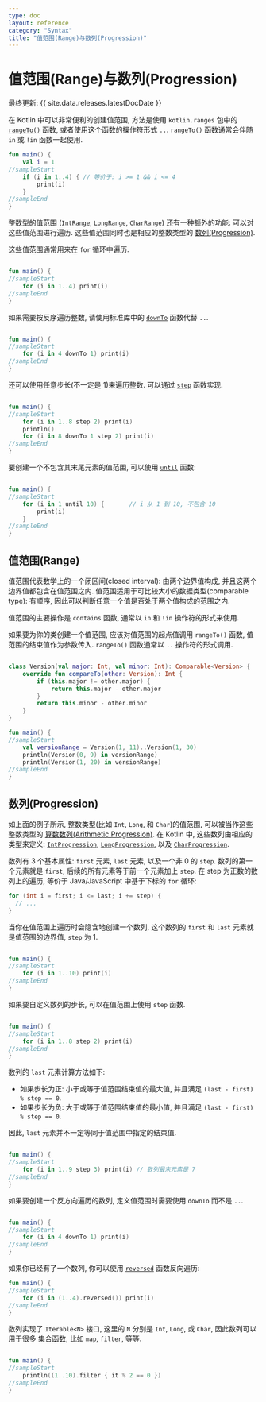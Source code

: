 ```yaml
---
type: doc
layout: reference
category: "Syntax"
title: "值范围(Range)与数列(Progression)"
---
```


# 值范围(Range)与数列(Progression)

最终更新: {{ site.data.releases.latestDocDate }}

在 Kotlin 中可以非常便利的创建值范围, 方法是使用 `kotlin.ranges` 包中的
[`rangeTo()`](https://kotlinlang.org/api/latest/jvm/stdlib/kotlin.ranges/range-to.html)
函数, 或者使用这个函数的操作符形式 `..`.
`rangeTo()` 函数通常会伴随 `in` 或 `!in` 函数一起使用.

<div class="sample" markdown="1" theme="idea">

```kotlin
fun main() {
    val i = 1
//sampleStart
    if (i in 1..4) { // 等价于: i >= 1 && i <= 4
        print(i)
    }
//sampleEnd
}
```
</div>


整数型的值范围
([`IntRange`](https://kotlinlang.org/api/latest/jvm/stdlib/kotlin.ranges/-int-range/index.html),
[`LongRange`](https://kotlinlang.org/api/latest/jvm/stdlib/kotlin.ranges/-long-range/index.html),
[`CharRange`](https://kotlinlang.org/api/latest/jvm/stdlib/kotlin.ranges/-char-range/index.html))
还有一种额外的功能: 可以对这些值范围进行遍历.
这些值范围同时也是相应的整数类型的
[数列(Progression)](https://en.wikipedia.org/wiki/Arithmetic_progression).

这些值范围通常用来在 `for` 循环中遍历.

<div class="sample" markdown="1" theme="idea">

```kotlin

fun main() {
//sampleStart
    for (i in 1..4) print(i)
//sampleEnd
}
```
</div>

如果需要按反序遍历整数, 请使用标准库中的
[`downTo`](https://kotlinlang.org/api/latest/jvm/stdlib/kotlin.ranges/down-to.html)
函数代替 `..`.

<div class="sample" markdown="1" theme="idea">

```kotlin

fun main() {
//sampleStart
    for (i in 4 downTo 1) print(i)
//sampleEnd
}
```
</div>

还可以使用任意步长(不一定是 1)来遍历整数.
可以通过
[`step`](https://kotlinlang.org/api/latest/jvm/stdlib/kotlin.ranges/step.html)
函数实现.

<div class="sample" markdown="1" theme="idea">

```kotlin

fun main() {
//sampleStart
    for (i in 1..8 step 2) print(i)
    println()
    for (i in 8 downTo 1 step 2) print(i)
//sampleEnd
}
```
</div>

要创建一个不包含其末尾元素的值范围, 可以使用
[`until`](https://kotlinlang.org/api/latest/jvm/stdlib/kotlin.ranges/until.html)
函数:

<div class="sample" markdown="1" theme="idea">

```kotlin

fun main() {
//sampleStart
    for (i in 1 until 10) {       // i 从 1 到 10, 不包含 10
        print(i)
    }
//sampleEnd
}
```
</div>

## 值范围(Range)

值范围代表数学上的一个闭区间(closed interval):
由两个边界值构成, 并且这两个边界值都包含在值范围之内.
值范围适用于可比较大小的数据类型(comparable type):
有顺序, 因此可以判断任意一个值是否处于两个值构成的范围之内.

值范围的主要操作是 `contains` 函数, 通常以 `in` 和 `!in` 操作符的形式来使用.

如果要为你的类创建一个值范围, 应该对值范围的起点值调用 `rangeTo()` 函数, 值范围的结束值作为参数传入.
`rangeTo()` 函数通常以 `..` 操作符的形式调用.

<div class="sample" markdown="1" theme="idea">

```kotlin

class Version(val major: Int, val minor: Int): Comparable<Version> {
    override fun compareTo(other: Version): Int {
        if (this.major != other.major) {
            return this.major - other.major
        }
        return this.minor - other.minor
    }
}

fun main() {
//sampleStart
    val versionRange = Version(1, 11)..Version(1, 30)
    println(Version(0, 9) in versionRange)
    println(Version(1, 20) in versionRange)
//sampleEnd
}

```
</div>

## 数列(Progression)

如上面的例子所示, 整数类型(比如 `Int`, `Long`, 和 `Char`)的值范围,
可以被当作这些整数类型的 [算数数列(Arithmetic Progression)](https://en.wikipedia.org/wiki/Arithmetic_progression).
在 Kotlin 中, 这些数列由相应的类型来定义:
[`IntProgression`](https://kotlinlang.org/api/latest/jvm/stdlib/kotlin.ranges/-int-progression/index.html),
[`LongProgression`](https://kotlinlang.org/api/latest/jvm/stdlib/kotlin.ranges/-long-progression/index.html),
以及 [`CharProgression`](https://kotlinlang.org/api/latest/jvm/stdlib/kotlin.ranges/-char-progression/index.html).

数列有 3 个基本属性: `first` 元素, `last` 元素, 以及一个非 0 的 `step`.
数列的第一个元素就是 `first`, 后续的所有元素等于前一个元素加上 `step`.
在 step 为正数的数列上的遍历, 等价于 Java/JavaScript 中基于下标的 `for` 循环:

```java
for (int i = first; i <= last; i += step) {
  // ...
}
```

当你在值范围上遍历时会隐含地创建一个数列,
这个数列的 `first` 和 `last` 元素就是值范围的边界值, `step` 为 1.

<div class="sample" markdown="1" theme="idea">

```kotlin

fun main() {
//sampleStart
    for (i in 1..10) print(i)
//sampleEnd
}
```
</div>

如果要自定义数列的步长, 可以在值范围上使用 `step` 函数.

<div class="sample" markdown="1" theme="idea">

```kotlin

fun main() {
//sampleStart
    for (i in 1..8 step 2) print(i)
//sampleEnd
}
```
</div>

数列的 `last` 元素计算方法如下:
* 如果步长为正: 小于或等于值范围结束值的最大值, 并且满足 `(last - first) % step == 0`.
* 如果步长为负: 大于或等于值范围结束值的最小值, 并且满足 `(last - first) % step == 0`.

因此, `last` 元素并不一定等同于值范围中指定的结束值.

<div class="sample" markdown="1" theme="idea">

```kotlin

fun main() {
//sampleStart
    for (i in 1..9 step 3) print(i) // 数列最末元素是 7
//sampleEnd
}
```
</div>

如果要创建一个反方向遍历的数列, 定义值范围时需要使用 `downTo` 而不是 `..`.

<div class="sample" markdown="1" theme="idea">

```kotlin

fun main() {
//sampleStart
    for (i in 4 downTo 1) print(i)
//sampleEnd
}
```
</div>

如果你已经有了一个数列, 你可以使用 [`reversed`](https://kotlinlang.org/api/latest/jvm/stdlib/kotlin.ranges/reversed.html) 函数反向遍历:

<div class="sample" markdown="1" theme="idea">

```kotlin
fun main() {
//sampleStart
    for (i in (1..4).reversed()) print(i)
//sampleEnd
}
```
</div>

数列实现了 `Iterable<N>` 接口, 这里的 `N` 分别是 `Int`, `Long`, 或 `Char`,
因此数列可以用于很多 [集合函数](collection-operations.html), 比如 `map`, `filter`, 等等.

<div class="sample" markdown="1" theme="idea">

```kotlin

fun main() {
//sampleStart
    println((1..10).filter { it % 2 == 0 })
//sampleEnd
}
```
</div>

